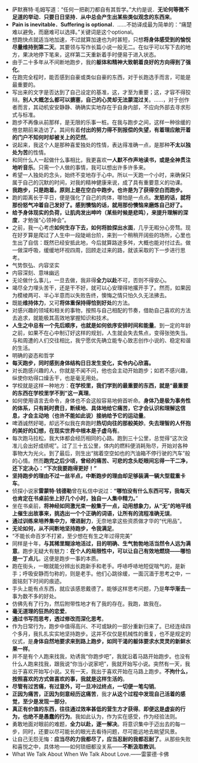 - 萨默赛特·毛姆写道：“任何一把剃刀都自有其哲学。”大约是说．**无论何等微不足道的举动．只要日日坚持．从中总会产生出某些类似观念的东西来**。
- **Pain is inevitable．Suffering is optional**．……不妨译成最为简单的：“痛楚难以避免，而磨难可以选择。”关键词是这个optional。
- 想跑快点就适当地加速，不过就算加速也为时甚短，只想**将身体感受到的愉悦尽量维持到第二天**。其要领与写作长篇小说一般无二。在似乎可以写下去的地方，果决地停下笔来，这样第二天重新着手时便易于进入状态。
- 由于二十多年从不间断地跑步，我的**躯体和精神大致朝着良好的方向得到了强化**。
- 在跑完全程时，能否感到自豪或类似自豪的东西，对于长跑选手而言，可能是最重要的。
- 写出来的文字是否达到了自己设定的基准，这，才至为重要；这，才容不得狡辩。**别人大概怎么都可以搪塞，自己的心灵却无法蒙混过关**。……，对于创作者而言，其动机安安静静、确确实实地存在于自身内部，不应向外部去寻求形式与标准。
- 跑步不再像从前那样，是无限的乐事一桩。在我与跑步之间，这样一种徐缓的倦怠期前来造访了。其间有着**付出的努力得不到报偿的失望，有着理应敞开着的门户不知何时却被关上的茫然**。
- 说起来，我这个人是那种喜爱独处的性情，表达得准确一点，是那种**不太以独处为苦**的性情。
- 和同什么人一起做什么事相比，我更喜欢**一人默不作声地读书，或是全神贯注地听音乐**。只需一个人做的事情，我可以想出许多许多来。
- 希望一人独处的念头，始终不变地存于心中。所以一天跑一个小时，来确保只属于自己的沉默的时间，对我的精神健康来说，成了具有重要意义的功课。
- **我跑步，只是跑着。原则上是在空白中跑步。也许是为了获得空白而跑步。**
- 跑的距离长于平日，便是强化了自己的肉体，哪怕是一点点。**发怒的话，就将那份怒气冲着自己发好了。感到懊恼的话，就用那份懊恼来磨炼自己好了。**
- **给予身体现实的负荷，让肌肉发出呻吟（某些时候是悲鸣），来提升理解的深度**，才勉强“心领神会”。
- 之前，我一心考虑**如何生存下去，如何将脸探出水面**，几乎无暇分心旁骛。现在好歹算是爬过了人生中一段陡峭台阶，来到一个稍稍开阔些的场所，心里也生出了自信：既然已经安抵此地，今后就算路途多舛，大概也能对付过去。做一做深呼吸，缓缓地环视四周，回顾走过来的路，就该采取的下一步进行思考。
- 气势恢弘、内容坚实
- 内容深刻、意味幽远
- 无论做什么事儿，一旦去做，我非得**全力以赴**不可，否则不得安心。
- 竭尽全力埋头苦干，还是干不好，就可以心安理得地撂开手了。然而，如果因为模棱两可、半心半意而以失败告终，懊悔之情只怕久久无法拂去。
- 既能**维持体力**，又可**将体重保持得恰到好处**的方法。
- 对感兴趣的领域和相关的事物，按照与自己相配的节奏，借助自己喜欢的方法去追求，就能极其高效地掌握知识和技术。
- **人生之中总有一个先后顺序，也就是如何依序安排时间和能量**。到一定的年龄之前，如果不在心中制订好这样的规划，人生就会失去焦点，变得张弛失当。与和周遭的人们交往相比，我宁愿优先确立能专心致志创作小说的、稳定和谐的生活。
- 明确的姿态和哲学
- **每天跑步，同时感到身体结构日日发生变化，实令内心欣喜。**
- 对长跑感兴趣的人，你就是不闻不问，他也会主动开始跑步；如若不感兴趣，纵使你劝得口燥舌干，也是毫无用处。
- 学校就是这样一种地方：**在学校里，我们学到的最重要的东西，就是“最重要的东西在学校里学不到”这一真理**。
- 如何使用语言去命令，身体也不会这般容易地俯首听命。**身体乃是极为事务性的体系，只有耗时费日，断续地、具体地给它痛苦，它才会认识和理解这信息，才会主动地（也许不能如此说）接纳给予它的运动量**。
- 啤酒诚然好喝，却远不似我在奔跑时**热切向往的那般美妙**。**失去理智的人怀抱的美好的幻想，在现实世界中根本是子虚乌有**。
- 每次跑马拉松，我大体都会经历相同的心路。跑到三十公里，总觉得“这次没准儿会出好成绩呢”。过了三十五公里，体内的燃料便消耗殆尽，开始对各种事物大为光火。到了最后，则生出“揣着空空如也的汽油箱不停行驶的汽车”般的心情。然而**跑完之后少顷，曾经的痛苦、可悲的念头眨眼间忘得一干二净，还下定决心：“下次我要跑得更好！”**
- **坚持跑步的理由不过一丝半点，中断跑步的理由却足够装满一辆大型载重卡车**。
- 侦探小说家**雷蒙特·钱德勒**曾在私信中说过：**“哪怕没有什么东西可写，我每天也肯定在书桌前坐上好几个小时，独自一人集中精力。**”
- 坐在书桌前，**将神经如同激光束一般集于一点，动用想象力，从“无”的地平线上催生出故事来，挑选出一个个正确的词语，让所有的流程准确无误**。
- **通过训练来培养集中力，增进耐力**，无奈地拿这些资质做才华的“代用品”。
- **无论如何，从不间断地坚持跑步，令我满足**。
- “不能长命百岁不打紧，至少想在有生之年过得完美”
- 同样是十年，**与其稀里糊涂地活过，目的明确、生气勃勃地活当然令人远为满意**。跑步无疑大有魅力：**在个人的局限性中，可以让自己有效地燃烧——哪怕是一丁点儿**，这便是跑步一事的本质。
- 跑在街头，一眼就能分辨出长跑新手和老手。呼哧呼哧地短促喘气的，是新手；呼吸安静而匀称的，则是老手。他们心跳徐缓，一面沉湎于思考之中，一面铭刻下时间的痕迹。
- 手头上能有点东西，就应该感恩戴德了。能够这样思考问题，乃是**年华渐去**一事为数不多的好处。
- 仿佛先有了行为，然后附带性地才有了我的存在。我跑，故我在。
- **毫无道理的狂热的恋爱**。
- **通过书写而思考，透过修改而深化思考**。
- 作为日常行为，跑步中值得高兴、不可或缺的一部分重新归来了。已经连续四个多月，我扎扎实实地坚持跑步。这并不仅仅是机械性的重复，也不是规定的仪式，是**身体自然地要求来到路上跑步，如同干渴的躯体要求水灵灵的新鲜水果一样**。
- 并不是有个人跑来找我，劝诱我“你跑步吧”，我就沿着马路开始跑步。也没有什么人跑来找我，跟我说“你当小说家吧”，我就开始写小说。突然有一天，我出于喜欢开始写小说。又有一天，我出于喜欢开始在马路上跑步。**不拘什么，按照喜欢的方式做喜欢的事，我就是这样生活的**。
- **尽管有过苦痛，有过意外，可一旦冲过终点，一切便一笔勾销**。
- **正因为痛苦，正因为刻意经历这痛苦**，我才**从这个过程中发现自己活着的感觉，至少是发现一部分**。
- **真正有价值的东西，往往通过效率甚低的营生方才获得**。**即便这是虚妄的行为，也绝不是愚蠢的行为**。我如此认为，作为实在感受，作为经验法则。
- 勇敢地面对眼前的难题，**全力以赴，逐一解决**。将意识集中于迈出去的每一步，同时，还要以尽可能长的眼光去看待问题，尽可能远地去眺望风景。
- 让自己无怨无悔：**应当尽的力我都尽了，应当忍耐的我都忍耐了**。从那些失败和喜悦之中，具体地——如何琐细都没关系——**不断汲取教训**。
- What We Talk About When We Talk About Love.——雷蒙德·卡佛
